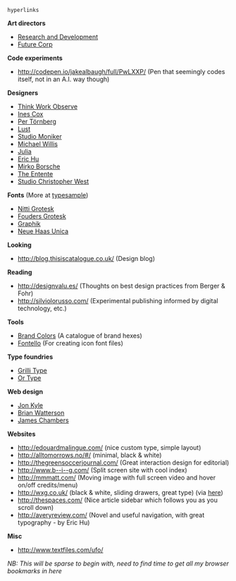 ```
hyperlinks
```

__Art directors__
- [Research and Development](http://www.researchanddevelopment.se/)
- [Future Corp](http://marckremers.com/)

__Code experiments__
- http://codepen.io/jakealbaugh/full/PwLXXP/ (Pen that seemingly codes itself, not in an A.I. way though)

__Designers__
- [Think Work Observe](http://t-wo.it/category/dashboard/)
- [Ines Cox](http://inescox.com/)
- [Per Törnberg](http://pertornberg.com/)
- [Lust](http://lust.nl/)
- [Studio Moniker](http://studiomoniker.com/)
- [Michael Willis](http://mwillis.eu/)
- [Julia](http://www.julia.uk.com/)
- [Eric Hu](http://erichu.info/)
- [Mirko Borsche](http://mirkoborsche.com/)
- [The Entente](http://www.the-entente.org/)
- [Studio Christopher West](http://www.christopherwest.se/)

__Fonts__ (More at [typesample](http://www.typesample.com/moreguppy))
- [Nitti Grotesk](http://www.webtype.com/font/nitti-grotesk-family/)
- [Fouders Grotesk](https://klim.co.nz/retail-fonts/founders-grotesk/)
- [Graphik](https://commercialtype.com/typefaces/graphik/graphik/regular)
- [Neue Haas Unica](http://www.monotype.com/libraries/neue-haas-unica/)

__Looking__
- http://blog.thisiscatalogue.co.uk/ (Design blog)

__Reading__
- http://designvalu.es/ (Thoughts on best design practices from Berger & Fohr)
- http://silviolorusso.com/ (Experimental publishing informed by digital technology, etc.)

__Tools__
- [Brand Colors](http://brandcolors.net/) (A catalogue of brand hexes)
- [Fontello](http://fontello.com/) (For creating icon font files)

__Type foundries__
- [Grilli Type](http://grillitype.com/)
- [Or Type](http://www.ortype.is/)

__Web design__
- [Jon Kyle](http://jon-kyle.com/)
- [Brian Watterson](http://brianwatterson.com/)
- [James Chambers](http://jameschambers.co)

__Websites__
- http://edouardmalingue.com/ (nice custom type, simple layout)
- http://alltomorrows.no/#/ (minimal, black & white)
- http://thegreensoccerjournal.com/ (Great interaction design for editorial)
- http://www.b--i--g.com/ (Split screen site with cool index)
- http://mmmatt.com/ (Moving image with full screen video and hover on/off credits/menu)
- http://wxg.co.uk/ (black & white, sliding drawers, great type) (via [here](http://hoverstat.es/posts/wxg-2015))
- http://thespaces.com/ (Nice article sidebar which follows you as you scroll down)
- http://averyreview.com/ (Novel and useful navigation, with great typography - by Eric Hu)

__Misc__
- http://www.textfiles.com/ufo/

_NB: This will be sparse to begin with, need to find time to get all my browser bookmarks in here_
